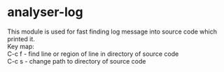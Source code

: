 # analyser-log
This module is used for fast finding log message into  source code which printed it.  
Key map:  
 C-c f - find line or region of line in directory of source code  
 C-c s - change path to directory of source code  
